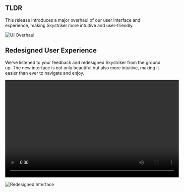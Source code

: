 ## TLDR

This release introduces a major overhaul of our user interface and experience, making Skystriker more intuitive and user-friendly.

![UI Overhaul](https://picsum.photos/1024/418)

## Redesigned User Experience

We've listened to your feedback and redesigned Skystriker from the ground up. The new interface is not only beautiful but also more intuitive, making it easier than ever to navigate and enjoy.

<video width="560" height="315" controls>
  <source src="https://img-9gag-fun.9cache.com/photo/a9ybAYD_460svav1.mp4" type="video/mp4">
Your browser does not support the video tag.
</video>

![Redesigned Interface](https://picsum.photos/1024/419)
